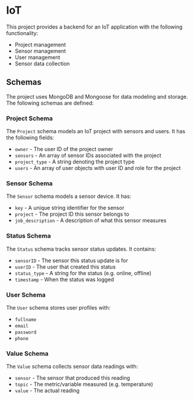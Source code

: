 # IoT

This project provides a backend for an IoT application with the following functionality:

- Project management
- Sensor management
- User management
- Sensor data collection

## Schemas

The project uses MongoDB and Mongoose for data modeling and storage. The following schemas are defined:

### Project Schema

The `Project` schema models an IoT project with sensors and users. It has the following fields:

- `owner` - The user ID of the project owner
- `sensors` - An array of sensor IDs associated with the project
- `project_type` - A string denoting the project type
- `users` - An array of user objects with user ID and role for the project

### Sensor Schema

The `Sensor` schema models a sensor device. It has:

- `key` - A unique string identifier for the sensor
- `project` - The project ID this sensor belongs to
- `job_description` - A description of what this sensor measures

### Status Schema

The `Status` schema tracks sensor status updates. It contains:

- `sensorID` - The sensor this status update is for
- `userID` - The user that created this status
- `status_type` - A string for the status (e.g. online, offline)
- `timestamp` - When the status was logged

### User Schema

The `User` schema stores user profiles with:

- `fullname`
- `email`
- `password`
- `phone`

### Value Schema

The `Value` schema collects sensor data readings with:

- `sensor` - The sensor that produced this reading
- `topic` - The metric/variable measured (e.g. temperature)
- `value` - The actual reading
